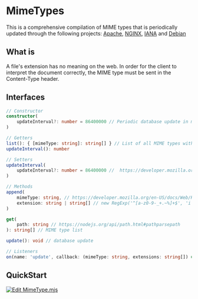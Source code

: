 # MimeTypes
This is a comprehensive compilation of MIME types that is periodically updated through the following projects: [Apache](https://github.com/apache/httpd/blob/trunk/docs/conf/mime.types), [NGINX](https://github.com/nginx/nginx/blob/master/conf/mime.types), [IANA](https://www.iana.org/assignments/media-types/media-types.xhtml) and [Debian](https://salsa.debian.org/debian/media-types/-/blob/master/mime.types)


## What is
A file's extension has no meaning on the web. In order for the client to interpret the document correctly, the MIME type must be sent in the Content-Type header.


## Interfaces
```typescript
// Constructor
constructor(
    updateInterval?: number = 86400000 // Periodic database update in milliseconds. if less than zero, will be disabled
)
```

```typescript
// Getters
list(): { [mimeType: string]: string[] } // List of all MIME types with their extensions
updateInterval(): number
```

```typescript
// Setters
updateInterval(
    updateInterval?: number = 86400000 //  https://developer.mozilla.org/en-US/docs/Web/API/setInterval#delay
)
```

```typescript
// Methods
append(
    mimeType: string, // https://developer.mozilla.org/en-US/docs/Web/HTTP/Basics_of_HTTP/MIME_types#structure_of_a_mime_type
    extension: string | string[] // new RegExp('^[a-z0-9-_+.~%]+$', 'i');
)

get(
    path: string // https://nodejs.org/api/path.html#pathparsepath
): string[] // MIME type list

update(): void // database update
```

```typescript
// Listeners
on(name: 'update', callback: (mimeType: string, extensions: string[]) => void): void
```


## QuickStart
[![Edit MimeType.mjs](https://codesandbox.io/static/img/play-codesandbox.svg)](https://codesandbox.io/s/async-cache-6m2we0?autoresize=1&expanddevtools=1&fontsize=14&hidenavigation=1&theme=dark)
